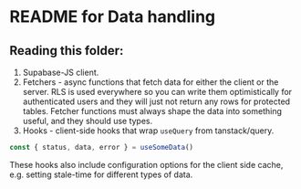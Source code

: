 # README for Data handling

## Reading this folder:
1. Supabase-JS client.
1. Fetchers - async functions that fetch data for either the client or the server. RLS is used everywhere so you can write them optimistically for authenticated users and they will just not return any rows for protected tables. Fetcher functions must always shape the data into something useful, and they should use types.
1. Hooks - client-side hooks that wrap `useQuery` from tanstack/query.

```javascript
const { status, data, error } = useSomeData()
```

These hooks also include configuration options for the client side cache, e.g. setting stale-time for different types of data.

